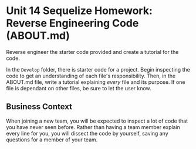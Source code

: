 # Unit 14 Sequelize Homework: Reverse Engineering Code (ABOUT.md)

Reverse engineer the starter code provided and create a tutorial for the code.

In the `Develop` folder, there is starter code for a project. Begin inspecting the code to get an understanding of each file's responsibility. Then, in the ABOUT.md file, write a tutorial explaining *every* file and its purpose. If one file is dependant on other files, be sure to let the user know.

## Business Context

When joining a new team, you will be expected to inspect a lot of code that you have never seen before. Rather than having a team member explain every line for you, you will dissect the code by yourself, saving any questions for a member of your team.
